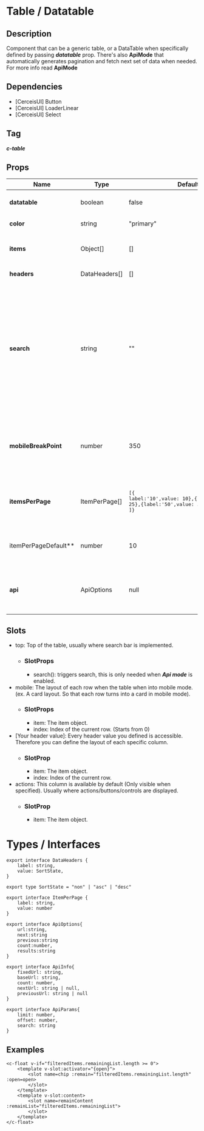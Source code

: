 # Table / Datatable

## Description
Component that can be a generic table, or a DataTable when specifically defined by passing ***datatable*** prop. There's also **ApiMode** that automatically generates pagination and fetch next set of data when needed. For more info read **ApiMode**

## Dependencies 
- [CerceisUI] Button
- [CerceisUI] LoaderLinear
- [CerceisUI] Select

## Tag
***c-table***

## Props
|Name|Type|Default|Description|
|---|---|---|---|
|**datatable**|boolean|false|Toggle DataTable mode.|
|**color**|string|"primary"|Color of the table.|
|**items**|Object[]|[]|List of items to display. (Disabled in ApiMode)|
|**headers**|DataHeaders[]|[]|List of headers.|
|**search**|string|""|Filter the items. This work different when in ApiMode, instead of filtering in real-time, you will need to invoke **search** function available from **top**'s slot props.|
|**mobileBreakPoint**|number|350|Specify mobile break point in pixel to interchange between mobile layout.|
|**itemsPerPage**|ItemPerPage[]|<pre>[{<br>label:'10',value: 10},{label:'25',value: 25},{label:'50',value: 50}<br>]}</pre>|Set avaiable option for item per page in datatable mode.|
|itemPerPageDefault**|number|10|Set the default option for itemPerPage on load.|
|**api**|ApiOptions|null| Triggers api mode, for more info, read ***Api mode*** section.

## Slots
- top: Top of the table, usually where search bar is implemented.
    - ### SlotProps
        - search(): triggers search, this is only needed when ***Api mode*** is enabled.
- mobile: The layout of each row when the table when into mobile mode. (ex. A card layout. So that each row turns into a card in mobile mode).
    - ### SlotProps
        - item: The item object.
        - index: Index of the current row. (Starts from 0)
- [Your header value]: Every header value you defined is accessible. Therefore you can define the layout of each specific column.
    - ### SlotProp
        - item: The item object.
        - index: Index of the current row.
- actions: This column is available by default (Only visible when specified). Usually where actions/buttons/controls are displayed.
    - ### SlotProp
        - item: The item object.


# Types / Interfaces
```
export interface DataHeaders {
    label: string,
    value: SortState,
}

export type SortState = "non" | "asc" | "desc"

export interface ItemPerPage {
	label: string,
	value: number
}

export interface ApiOptions{
	url:string,
	next:string
	previous:string
	count:number,
	results:string
}

export interface ApiInfo{
	fixedUrl: string,
	baseUrl: string,
	count: number,
	nextUrl: string | null,
	previousUrl: string | null
}

export interface ApiParams{
	limit: number,
	offset: number,
	search: string
}
```

## Examples
```
<c-float v-if="filteredItems.remainingList.length >= 0">
    <template v-slot:activator="{open}">
        <slot name=chip :remain="filteredItems.remainingList.length" :open=open>
        </slot>
    </template>
    <template v-slot:content>
        <slot name=remainContent :remainList="filteredItems.remainingList">
        </slot>
    </template>
</c-float>
```








